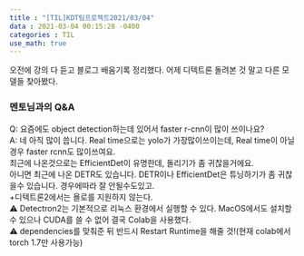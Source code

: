 ```yaml
---
title : "[TIL]KDT팀프로젝트2021/03/04"
data : 2021-03-04 00:15:28 -0400
categories : TIL
use_math: true
---
```

오전에 강의 다 듣고 블로그 배움기록 정리했다. 어제 디텍트론 돌려본 것 말고 다른 모델들 찾아봤다.  
### 멘토님과의 Q&A
Q: 요즘에도 object detection하는데 있어서 faster r-cnn이 많이 쓰이나요?  
A: 네 아직 많이 씁니다. Real time으로는 yolo가 가장많이쓰이는데, Real time이 아닐경우 faster rcnn도 많이쓰여요.  
최근에 나온것으로는 EfficientDet이 유명한데, 돌리기가 좀 귀찮을거에요.  
아니면 최근에 나온 DETR도 있습니다. DETR이나 EfficientDet은 튜닝하기가 좀 귀찮을수 있습니다. 경우에따라 잘 안될수도있고.  
+디텍트론2에서는 욜로를 지원하지 않는다.  
⚠️ Detectron2는 기본적으로 리눅스 환경에서 실행할 수 있다. MacOS에서도 설치할 수 있으나 CUDA를 쓸 수 없어 결국 Colab을 사용했다.  
⚠️ dependencies를 맞춰준 뒤 반드시 Restart Runtime을 해줄 것!(현재 colab에서 torch 1.7만 사용가능)  